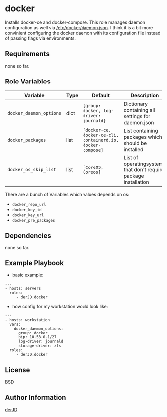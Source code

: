 docker
======

Installs docker-ce and docker-compose. This role manages daemon configuration as well via [/etc/docker/daemon.json](https://docs.docker.com/engine/reference/commandline/dockerd/#daemon-configuration-file).
I think it is a bit more convinient configuring the docker daemon with its configuration file instead of passing flags via environments.

Requirements
------------

none so far.

Role Variables
--------------

| Variable | Type | Default | Description |
| -------- | ---- | ------- | ----------- |
| `docker_daemon_options` | dict | `{group: docker, log-driver: journald}` | Dictionary containing all settings for daemon.json |
| `docker_packages` | list | `[docker-ce, docker-ce-cli, containerd.io, docker-compose]` | List containing packages which should be installed |
| `docker_os_skip_list` | list | `[CoreOS, Coreos]` | List of operatingsystems that don't require package installation |

There are a bunch of Variables which values depends on os:
* `docker_repo_url`
* `docker_key_id`
* `docker_key_url`
* `docker_pre_packages`

Dependencies
------------

none so far.

Example Playbook
----------------

* basic example:
```
---
- hosts: servers
  roles:
     - derJD.docker
```

* how config for my workstation would look like:
```
---
- hosts: workstation
  vars:
    docker_daemon_options:
      group: docker
      bip: 10.53.0.1/27
      log-driver: journald
      storage-driver: zfs
  roles:
     - derJD.docker
```

License
-------

BSD

Author Information
------------------

[derJD](https://github.com/derJD/)
